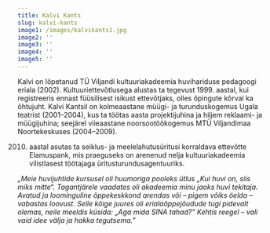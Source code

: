 ```yaml
---
title: Kalvi Kants
slug: kalvi-kants
image1: /images/kalvikants1.jpg
image2: ''
image3: ''
image4: ''
image5: ''
---
```

Kalvi on lõpetanud TÜ Viljandi kultuuriakadeemia huvihariduse pedagoogi eriala (2002). Kultuuriettevõtlusega alustas ta tegevust 1999. aastal, kui registreeris ennast füüsilisest isikust ettevõtjaks, olles õpingute kõrval ka õhtujuht. Kalvi Kantsil on kolmeaastane müügi- ja turunduskogemus Ugala teatrist (2001–2004), kus ta töötas aasta projektijuhina ja hiljem reklaami- ja müügijuhina; seejärel viieaastane noorsootöökogemus MTÜ Viljandimaa Noortekeskuses (2004–2009).

2010. aastal asutas ta seiklus- ja meelelahutusüritusi korraldava ettevõtte Elamuspank, mis praeguseks on arenenud nelja kultuuriakadeemia vilistlasest töötajaga üritusturundusagentuuriks.

_„Meie huvijuhtide kursusel oli huumoriga pooleks ütlus „Kui huvi on, siis miks mitte“. Tagantjärele vaadates oli akadeemia minu jaoks huvi tekitaja. Avatud ja loominguline õppekeskkond arendas või – pigem võiks öelda – vabastas loovust. Selle kõige juures oli erialaõppejõudude tugi pidevalt olemas, neile meeldis küsida: „Aga mida SINA tahad?” Kehtis reegel – vali vaid idee välja ja hakka tegutsema.”_
